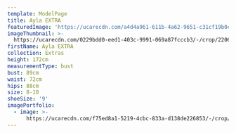 ```yaml
---
template: ModelPage
title: Ayla EXTRA
featuredImage: 'https://ucarecdn.com/a4d4a961-611b-4a62-9651-c31cf19b0cd6/'
imageThumbnail: >-
  https://ucarecdn.com/0229bdd0-eed1-403c-9991-069a87fcccb3/-/crop/2206x2844/110,244/-/preview/
firstName: Ayla EXTRA
collection: Extras
height: 172cm
measurementType: bust
bust: 89cm
waist: 72cm
hips: 88cm
size: 8-10
shoeSize: '9'
imagePortfolio:
  - image: >-
      https://ucarecdn.com/f75ed8a1-5219-4cbc-833a-d138de226853/-/crop/2214x2844/102,244/-/preview/
---
```


